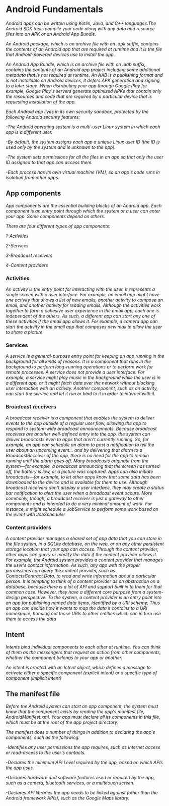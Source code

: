 # Android Fundamentals 
*Android apps can be written using Kotlin, Java, and C++ languages.The Android SDK tools compile your code along with any data and resource files into an APK or an Android App Bundle.*

*An Android package, which is an archive file with an .apk suffix, contains the contents of an Android app that are required at runtime and it is the file that Android-powered devices use to install the app.*

*An Android App Bundle, which is an archive file with an .aab suffix, contains the contents of an Android app project including some additional metadata that is not required at runtime. An AAB is a publishing format and is not installable on Android devices, it defers APK generation and signing to a later stage. When distributing your app through Google Play for example, Google Play's servers generate optimized APKs that contain only the resources and code that are required by a particular device that is requesting installation of the app.*

*Each Android app lives in its own security sandbox, protected by the following Android security features:*

*-The Android operating system is a multi-user Linux system in which each app is a different user.*

*-By default, the system assigns each app a unique Linux user ID (the ID is used only by the system and is unknown to the app).*

*-The system sets permissions for all the files in an app so that only the user ID assigned to that app can access them.*

*-Each process has its own virtual machine (VM), so an app's code runs in isolation from other apps.*

## App components
*App components are the essential building blocks of an Android app. Each component is an entry point through which the system or a user can enter your app. Some components depend on others.*

*There are four different types of app components:*

*1-Activities*

*2-Services*

*3-Broadcast receivers*

*4-Content providers*

### Activities
*An activity is the entry point for interacting with the user. It represents a single screen with a user interface. For example, an email app might have one activity that shows a list of new emails, another activity to compose an email, and another activity for reading emails. Although the activities work together to form a cohesive user experience in the email app, each one is independent of the others. As such, a different app can start any one of these activities if the email app allows it. For example, a camera app can start the activity in the email app that composes new mail to allow the user to share a picture*

### Services
*A service is a general-purpose entry point for keeping an app running in the background for all kinds of reasons. It is a component that runs in the background to perform long-running operations or to perform work for remote processes. A service does not provide a user interface. For example, a service might play music in the background while the user is in a different app, or it might fetch data over the network without blocking user interaction with an activity. Another component, such as an activity, can start the service and let it run or bind to it in order to interact with it.*

### Broadcast receivers
*A broadcast receiver is a component that enables the system to deliver events to the app outside of a regular user flow, allowing the app to respond to system-wide broadcast announcements. Because broadcast receivers are another well-defined entry into the app, the system can deliver broadcasts even to apps that aren't currently running. So, for example, an app can schedule an alarm to post a notification to tell the user about an upcoming event... and by delivering that alarm to a BroadcastReceiver of the app, there is no need for the app to remain running until the alarm goes off. Many broadcasts originate from the system—for example, a broadcast announcing that the screen has turned off, the battery is low, or a picture was captured. Apps can also initiate broadcasts—for example, to let other apps know that some data has been downloaded to the device and is available for them to use. Although broadcast receivers don't display a user interface, they may create a status bar notification to alert the user when a broadcast event occurs. More commonly, though, a broadcast receiver is just a gateway to other components and is intended to do a very minimal amount of work. For instance, it might schedule a JobService to perform some work based on the event with JobScheduler*

### Content providers
*A content provider manages a shared set of app data that you can store in the file system, in a SQLite database, on the web, or on any other persistent storage location that your app can access. Through the content provider, other apps can query or modify the data if the content provider allows it. For example, the Android system provides a content provider that manages the user's contact information. As such, any app with the proper permissions can query the content provider, such as ContactsContract.Data, to read and write information about a particular person. It is tempting to think of a content provider as an abstraction on a database, because there is a lot of API and support built in to them for that common case. However, they have a different core purpose from a system-design perspective. To the system, a content provider is an entry point into an app for publishing named data items, identified by a URI scheme. Thus an app can decide how it wants to map the data it contains to a URI namespace, handing out those URIs to other entities which can in turn use them to access the data*

## Intent
*Intents bind individual components to each other at runtime. You can think of them as the messengers that request an action from other components, whether the component belongs to your app or another.*

*An intent is created with an Intent object, which defines a message to activate either a specific component (explicit intent) or a specific type of component (implicit intent)*

## The manifest file
*Before the Android system can start an app component, the system must know that the component exists by reading the app's manifest file, AndroidManifest.xml. Your app must declare all its components in this file, which must be at the root of the app project directory.*

*The manifest does a number of things in addition to declaring the app's components, such as the following:*

*-Identifies any user permissions the app requires, such as Internet access or read-access to the user's contacts.*

*-Declares the minimum API Level required by the app, based on which APIs the app uses.*

*-Declares hardware and software features used or required by the app, such as a camera, bluetooth services, or a multitouch screen.*

*-Declares API libraries the app needs to be linked against (other than the Android framework APIs), such as the Google Maps library.*
